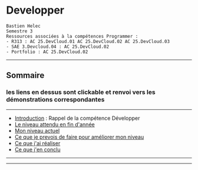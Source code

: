 # Developper

```
Bastien Helec
Semestre 3
Ressources associées à la compétences Programmer : 
- R313 : AC 25.DevCloud.01 AC 25.DevCloud.02 AC 25.DevCloud.03
- SAE 3.Devcloud.04 : AC 25.DevCloud.02
- Portfolio : AC 25.DevCloud.02

```

---
## <a id="Sommaire" style="textdecoration:none"></a> Sommaire
### les liens en dessus sont clickable et renvoi vers les démonstrations correspondantes
---
- [Introduction](#Introduction) : Rappel de la compétence Développer
- [Le niveau attendu en fin d'année ](#1.)
- [Mon niveau actuel](#2.)
- [Ce que je prevois de faire pour améliorer mon niveau](#3.)
- [Ce que j'ai réaliser](#4.)
- [Ce que j'en conclu](#5.)

---
<script>
// JavaScript code to insert current date and time into footer
var currentDateTime = new Date().toLocaleString();
document.write("<footer>" + currentDateTime + " &copy Helec Bastien. All Rights Reserved.</footer>");
</script>

---

